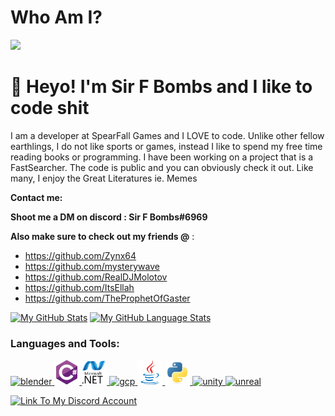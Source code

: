 # Who Am I?
![](https://komarev.com/ghpvc/?username=SlapBoi69&color=green)

# **👋 Heyo! I'm Sir F Bombs and I like to code shit**


I am a developer at SpearFall Games and I LOVE to code.
Unlike other fellow earthlings, I do not like sports or games, instead I like to spend my free time reading books or programming.
I have been working on a project that is a FastSearcher.
The code is public and you can obviously check it out.
Like many, I enjoy the Great Literatures ie. Memes

**Contact me:**

**Shoot me a DM on discord : Sir F Bombs#6969**


**Also make sure to check out my friends @** :
* https://github.com/Zynx64 
* https://github.com/mysterywave 
* https://github.com/RealDJMolotov 
* https://github.com/ItsEllah 
* https://github.com/TheProphetOfGaster 


[![My GitHub Stats](https://github-readme-stats.vercel.app/api/?username=SlapBoi69&count_private=true&theme=tokyonight&showicons=true)]()
[![My GitHub Language Stats](https://github-readme-stats.vercel.app/api/top-langs/?username=SlapBoi69&langs_count=5&theme=tokyonight)]()
<h3 align="left">Languages and Tools:</h3>
<p align="left"> <a href="https://www.blender.org/" target="_blank"> <img src="https://download.blender.org/branding/community/blender_community_badge_white.svg" alt="blender" width="40" height="40"/> </a> <a href="https://www.w3schools.com/cs/" target="_blank"> <img src="https://raw.githubusercontent.com/devicons/devicon/master/icons/csharp/csharp-original.svg" alt="csharp" width="40" height="40"/> </a> <a href="https://dotnet.microsoft.com/" target="_blank"> <img src="https://raw.githubusercontent.com/devicons/devicon/master/icons/dot-net/dot-net-original-wordmark.svg" alt="dotnet" width="40" height="40"/> </a> <a href="https://cloud.google.com" target="_blank"> <img src="https://www.vectorlogo.zone/logos/google_cloud/google_cloud-icon.svg" alt="gcp" width="40" height="40"/> </a> <a href="https://www.java.com" target="_blank"> <img src="https://raw.githubusercontent.com/devicons/devicon/master/icons/java/java-original.svg" alt="java" width="40" height="40"/> </a> <a href="https://www.python.org" target="_blank"> <img src="https://raw.githubusercontent.com/devicons/devicon/master/icons/python/python-original.svg" alt="python" width="40" height="40"/> </a> <a href="https://unity.com/" target="_blank"> <img src="https://www.vectorlogo.zone/logos/unity3d/unity3d-icon.svg" alt="unity" width="40" height="40"/> </a> <a href="https://unrealengine.com/" target="_blank"> <img src="https://raw.githubusercontent.com/kenangundogan/fontisto/036b7eca71aab1bef8e6a0518f7329f13ed62f6b/icons/svg/brand/unreal-engine.svg" alt="unreal" width="40" height="40"/> </a> </p>



[![**Link To My Discord Account**](https://github.com/SlapBoi69/SlapBoi69/blob/ReadMe/damn.png)](https://discord.com/users/831154220723339324)
